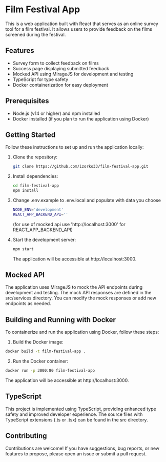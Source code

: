 # Film Festival App

This is a web application built with React that serves as an online survey tool for a film festival. It allows users to provide feedback on the films screened during the festival.

## Features

- Survey form to collect feedback on films
- Success page displaying submitted feedback
- Mocked API using MirageJS for development and testing
- TypeScript for type safety
- Docker containerization for easy deployment

## Prerequisites

- Node.js (v14 or higher) and npm installed
- Docker installed (if you plan to run the application using Docker)

## Getting Started

Follow these instructions to set up and run the application locally:

1. Clone the repository:

   ```bash
   git clone https://github.com/izorko33/film-festival-app.git
   ```

2. Install dependencies:
   ```bash
   cd film-festival-app
   npm install
   ```
3. Change .env.example to .env.local and populate with data you choose
   ```bash
   NODE_ENV='development'
   REACT_APP_BACKEND_API=''
   ```
   (for use of mocked api use 'http://localhost:3000' for REACT_APP_BACKEND_API)
4. Start the development server:
   ```bash
   npm start
   ```
   The application will be accessible at http://localhost:3000.

## Mocked API

The application uses MirageJS to mock the API endpoints during development and testing. The mock API responses are defined in the src/services directory. You can modify the mock responses or add new endpoints as needed.

## Building and Running with Docker

To containerize and run the application using Docker, follow these steps:

1. Build the Docker image:

```bash
docker build -t film-festival-app .
```

2. Run the Docker container:

```bash
docker run -p 3000:80 film-festival-app
```

The application will be accessible at http://localhost:3000.

## TypeScript

This project is implemented using TypeScript, providing enhanced type safety and improved developer experience. The source files with TypeScript extensions (.ts or .tsx) can be found in the src directory.

## Contributing

Contributions are welcome! If you have suggestions, bug reports, or new features to propose, please open an issue or submit a pull request.
